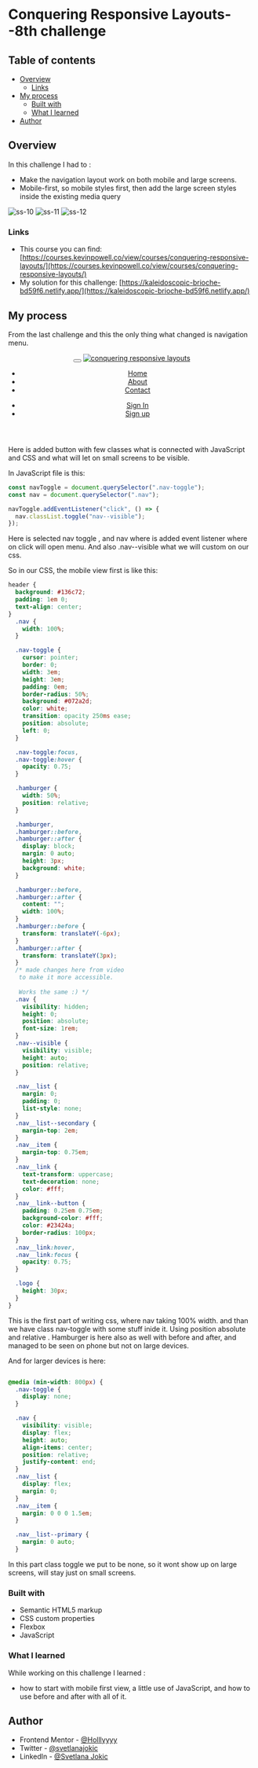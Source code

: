# Conquering Responsive Layouts--8th challenge

## Table of contents

- [Overview](#overview)
  - [Links](#links)
- [My process](#my-process)
  - [Built with](#built-with)
  - [What I learned](#what-i-learned)
- [Author](#author)

## Overview

In this challenge I had to :

- Make the navigation layout work on both mobile and large screens.
- Mobile-first, so mobile styles first, then add the large screen styles inside the existing media query


![ss-10](https://user-images.githubusercontent.com/92860927/159507577-e963da35-3c0b-40b8-8a90-d61d165e5d0b.png)
![ss-11](https://user-images.githubusercontent.com/92860927/159507583-575a7b34-54b9-4e77-8a3f-abe6ff8a550c.png)
![ss-12](https://user-images.githubusercontent.com/92860927/159507590-54ad474a-16f1-4473-803e-a0817ccba62e.png)



### Links

- This course you can find: [https://courses.kevinpowell.co/view/courses/conquering-responsive-layouts/](https://courses.kevinpowell.co/view/courses/conquering-responsive-layouts/)
- My solution for this challenge: [https://kaleidoscopic-brioche-bd59f6.netlify.app/](https://kaleidoscopic-brioche-bd59f6.netlify.app/)

## My process

From the last challenge and this the only thing what changed is navigation menu.  

  <header>
      <div class="container row">
        <button class="nav-toggle" aria-label="open navigation">
          <span class="hamburger"></span>
        </button>
        <a class="logo" href="#">
          <img src="img/logo.svg" alt="conquering responsive layouts" />
        </a>
        <nav class="nav">
          <ul class="nav__list nav__list--primary">
            <li class="nav__item"><a href="#" class="nav__link">Home</a></li>
            <li class="nav__item"><a href="#" class="nav__link">About</a></li>
            <li class="nav__item"><a href="#" class="nav__link">Contact</a></li>
          </ul>
          <ul class="nav__list nav__list--secondary">
            <li class="nav__item"><a href="#" class="nav__link">Sign In</a></li>
            <li class="nav__item">
              <a href="#" class="nav__link nav__link--button">Sign up</a>
            </li>
          </ul>
        </nav>
      </div>
    </header>
Here is added button  with few classes what is connected with JavaScript and CSS and what will let on small screens to be visible.

In JavaScript file is this:

```js
const navToggle = document.querySelector(".nav-toggle");
const nav = document.querySelector(".nav");

navToggle.addEventListener("click", () => {
  nav.classList.toggle("nav--visible");
});
```

Here is selected nav toggle , and nav where is added event listener where on click will open menu. And also .nav--visible what we will custom on our css.

So in our CSS, the mobile view first is like this:

```css
header {
  background: #136c72;
  padding: 1em 0;
  text-align: center;
}
  .nav {
    width: 100%;
  }

  .nav-toggle {
    cursor: pointer;
    border: 0;
    width: 3em;
    height: 3em;
    padding: 0em;
    border-radius: 50%;
    background: #072a2d;
    color: white;
    transition: opacity 250ms ease;
    position: absolute;
    left: 0;
  }

  .nav-toggle:focus,
  .nav-toggle:hover {
    opacity: 0.75;
  }

  .hamburger {
    width: 50%;
    position: relative;
  }

  .hamburger,
  .hamburger::before,
  .hamburger::after {
    display: block;
    margin: 0 auto;
    height: 3px;
    background: white;
  }

  .hamburger::before,
  .hamburger::after {
    content: "";
    width: 100%;
  }
  .hamburger::before {
    transform: translateY(-6px);
  }
  .hamburger::after {
    transform: translateY(3px);
  }
  /* made changes here from video
   to make it more accessible.
   
   Works the same :) */
  .nav {
    visibility: hidden;
    height: 0;
    position: absolute;
    font-size: 1rem;
  }
  .nav--visible {
    visibility: visible;
    height: auto;
    position: relative;
  }

  .nav__list {
    margin: 0;
    padding: 0;
    list-style: none;
  }
  .nav__list--secondary {
    margin-top: 2em;
  }
  .nav__item {
    margin-top: 0.75em;
  }
  .nav__link {
    text-transform: uppercase;
    text-decoration: none;
    color: #fff;
  }
  .nav__link--button {
    padding: 0.25em 0.75em;
    background-color: #fff;
    color: #23424a;
    border-radius: 100px;
  }
  .nav__link:hover,
  .nav__link:focus {
    opacity: 0.75;
  }

  .logo {
    height: 30px;
  }
}
```

This is the first part of writing css, where nav taking 100% width. and than we have class nav-toggle with some stuff inide it. Using position absolute and relative . Hamburger is here also as well with before and after, and managed to be seen on phone but not on large devices.

And for larger devices is here:

```css

@media (min-width: 800px) {
  .nav-toggle {
    display: none;
  }

  .nav {
    visibility: visible;
    display: flex;
    height: auto;
    align-items: center;
    position: relative;
    justify-content: end;
  }
  .nav__list {
    display: flex;
    margin: 0;
  }
  .nav__item {
    margin: 0 0 0 1.5em;
  }

  .nav__list--primary {
    margin: 0 auto;
  }
```

In this part class toggle we put to be none, so it wont show up on large screens, will stay just on small screens.

### Built with

- Semantic HTML5 markup
- CSS custom properties
- Flexbox
- JavaScript

### What I learned

While working on this challenge I learned :

- how to start with mobile first view, a little use of JavaScript, and how to use before and after with all of it.

## Author

- Frontend Mentor - [@Holllyyyy](https://www.frontendmentor.io/profile/Holllyyyy)
- Twitter - [@svetlanajokic](https://twitter.com/svetlanajokic)
- LinkedIn - [@Svetlana Jokic](https://www.linkedin.com/in/svetlana-jokic-787432100/)
